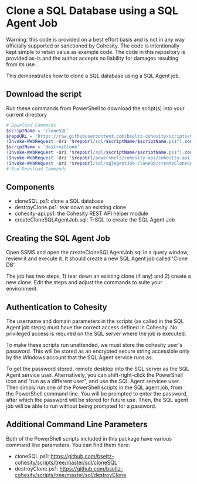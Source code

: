 # Clone a SQL Database using a SQL Agent Job

Warning: this code is provided on a best effort basis and is not in any way officially supported or sanctioned by Cohesity. The code is intentionally kept simple to retain value as example code. The code in this repository is provided as-is and the author accepts no liability for damages resulting from its use.

This demonstrates how to clone a SQL database using a SQL Agent job.

## Download the script

Run these commands from PowerShell to download the script(s) into your current directory

```powershell
# Download Commands
$scriptName = 'cloneSQL'
$repoURL = 'https://raw.githubusercontent.com/bseltz-cohesity/scripts/master'
(Invoke-WebRequest -Uri "$repoUrl/sql/$scriptName/$scriptName.ps1").content | Out-File "$scriptName.ps1"; (Get-Content "$scriptName.ps1") | Set-Content "$scriptName.ps1"
$scriptName = 'destroyClone'
(Invoke-WebRequest -Uri "$repoUrl/sql/$scriptName/$scriptName.ps1").content | Out-File "$scriptName.ps1"; (Get-Content "$scriptName.ps1") | Set-Content "$scriptName.ps1"
(Invoke-WebRequest -Uri "$repoUrl/powershell/cohesity-api/cohesity-api.ps1").content | Out-File cohesity-api.ps1; (Get-Content cohesity-api.ps1) | Set-Content cohesity-api.ps1
(Invoke-WebRequest -Uri "$repoUrl/sql/sqlAgentJob-cloneDB/createCloneSQLAgentJob.sql").content | Out-File createCloneSQLAgentJob.sql; (Get-Content createCloneSQLAgentJob.sql) | Set-Content createCloneSQLAgentJob.sql
# End Download Commands
```

## Components

* cloneSQL.ps1: clone a SQL database
* destroyClone.ps1: tear down an existing clone
* cohesity-api.ps1: the Cohesity REST API helper module
* createCloneSQLAgentJob.sql: T-SQL to create the SQL Agent Job

## Creating the SQL Agent Job

Open SSMS and open the createCloneSQLAgentJob.sql in a query window, review it and execute it. It should create a new SQL Agent job called 'Clone DB'

The job has two steps, 1) tear down an existing clone (if any) and 2) create a new clone. Edit the steps and adjust the commands to suite your environment.

## Authentication to Cohesity

The username and domain parameters in the scripts (as called in the SQL Agent job steps) must have the correct access defined in Cohesity. No privileged access is required on the SQL server where the job is executed.

To make these scripts run unattended, we must store the cohesity user's password. This will be stored as an encrypted secure string accessible only by the Windows account that the SQL Agent service runs as.

To get the password stored, remote desktop into the SQL server as the SQL Agent service user. Alternatively, you can shift-right-click the PowerShell icon and "run as a different user", and use the SQL Agent servicee user. Then simply run one of the PowerShell scripts in the SQL agent job, from the PowerShell command line. You will be prompted to enter the password, after which the password will be stored for future use. Then, the SQL agent job will be able to run without being prompted for a password.

## Additional Command Line Parameters

Both of the PowerShell scripts included in this package have various command line parameters. You can find them here:

* cloneSQL.ps1: <https://github.com/bseltz-cohesity/scripts/tree/master/sql/cloneSQL>
* destroyClone.ps1: <https://github.com/bseltz-cohesity/scripts/tree/master/sql/destroyClone>
